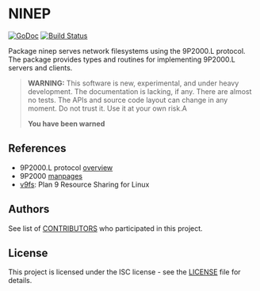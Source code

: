 # NINEP

[![GoDoc](https://godoc.org/github.com/azmodb/ninep?status.svg)](https://godoc.org/github.com/azmodb/ninep)
[![Build Status](https://travis-ci.org/azmodb/ninep.svg?branch=master)](https://travis-ci.org/azmodb/ninep)

Package ninep serves network filesystems using the 9P2000.L protocol. The package provides types and routines for implementing 9P2000.L servers and clients.

> **WARNING:** This software is new, experimental, and under heavy
> development. The documentation is lacking, if any. There are almost
> no tests. The APIs and source code layout can change in any moment.
> Do not trust it. Use it at your own risk.A
>
> **You have been warned**


## References

- 9P2000.L protocol [overview](https://github.com/chaos/diod/blob/master/protocol.md)
- 9P2000 [manpages](https://9p.io/sys/man/5/INDEX.html)
- [v9fs](https://git.kernel.org/pub/scm/linux/kernel/git/torvalds/linux.git/plain/Documentation/filesystems/9p.txt): Plan 9 Resource Sharing for Linux


## Authors

See list of [CONTRIBUTORS](https://github.com/azmodb/ninep/blob/master/CONTRIBUTORS) who participated in this project.


## License

This project is licensed under the ISC license - see the [LICENSE](https://github.com/azmodb/ninep/blob/master/LICENSE) file for details.
